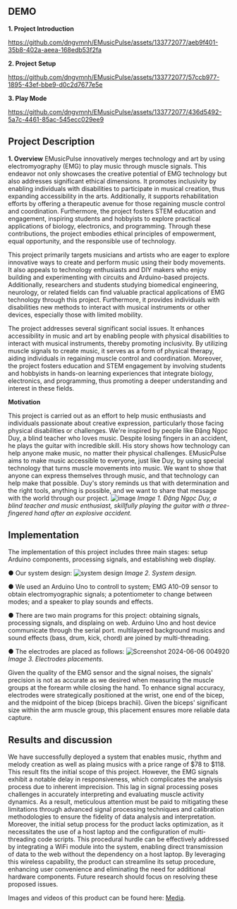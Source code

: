 ## DEMO
**1. Project Introduction**


https://github.com/dngvmnh/EMusicPulse/assets/133772077/aeb9f401-35b8-402a-aeea-168edb53f2fa


**2. Project Setup**


https://github.com/dngvmnh/EMusicPulse/assets/133772077/57ccb977-1895-43ef-bbe9-d0c2d7677e5e


**3. Play Mode**


https://github.com/dngvmnh/EMusicPulse/assets/133772077/436d5492-5a7c-4461-85ac-545ecc029ee9


## Project Description

**1. Overview**
EMusicPulse innovatively merges technology and art by using electromyography (EMG) to play music through muscle signals. This endeavor not only showcases the creative potential of EMG technology but also addresses significant ethical dimensions. It promotes inclusivity by enabling individuals with disabilities to participate in musical creation, thus expanding accessibility in the arts. Additionally, it supports rehabilitation efforts by offering a therapeutic avenue for those regaining muscle control and coordination. Furthermore, the project fosters STEM education and engagement, inspiring students and hobbyists to explore practical applications of biology, electronics, and programming. Through these contributions, the project embodies ethical principles of empowerment, equal opportunity, and the responsible use of technology.

This project primarily targets musicians and artists who are eager to explore innovative ways to create and perform music using their body movements. It also appeals to technology enthusiasts and DIY makers who enjoy building and experimenting with circuits and Arduino-based projects. Additionally, researchers and students studying biomedical engineering, neurology, or related fields can find valuable practical applications of EMG technology through this project. Furthermore, it provides individuals with disabilities new methods to interact with musical instruments or other devices, especially those with limited mobility.

The project addresses several significant social issues. It enhances accessibility in music and art by enabling people with physical disabilities to interact with musical instruments, thereby promoting inclusivity. By utilizing muscle signals to create music, it serves as a form of physical therapy, aiding individuals in regaining muscle control and coordination. Moreover, the project fosters education and STEM engagement by involving students and hobbyists in hands-on learning experiences that integrate biology, electronics, and programming, thus promoting a deeper understanding and interest in these fields.

**Motivation**

This project is carried out as an effort to help music enthusiasts and individuals passionate about creative expression, particularly those facing physical disabilities or challenges. We're inspired by people like Đặng Ngọc Duy, a blind teacher who loves music. Despite losing fingers in an accident, he plays the guitar with incredible skill. His story shows how technology can help anyone make music, no matter their physical challenges. EMusicPulse aims to make music accessible to everyone, just like Duy, by using special technology that turns muscle movements into music. We want to show that anyone can express themselves through music, and that technology can help make that possible. Duy's story reminds us that with determination and the right tools, anything is possible, and we want to share that message with the world through our project.
![image](https://github.com/dngvmnh/EMusicPulse/assets/133772077/8a96e70f-126a-4bc6-b17f-58bb7a1b06fc)
_Image 1. Đặng Ngọc Duy, a blind teacher and music enthusiast, skillfully playing the guitar with a three-fingered hand after an explosive accident._

## Implementation

The implementation of this project includes three main stages: setup Arduino components, processing signals, and establishing web display.

● Our system design:
![system design](https://github.com/dngvmnh/EMusicPulse/assets/133772077/10853052-1546-47bf-9715-01d42129c3fc)
_Image 2. System design._


● We used an Arduino Uno to controll to system; EMG A10-09 sensor to obtain electromyographic signals; a potentiometer to change between modes; and a speaker to play sounds and effects.

● There are two main programs for this project: obtaining signals, processing signals, and displaing on web. Arduino Uno and host device communicate through the serial port. multilayered background musics and sound effects (bass, drum, kick, chord) are joined by multi-threading. 

●  The electrodes are placed as follows:
![Screenshot 2024-06-06 004920](https://github.com/dngvmnh/EMusicPulse/assets/133772077/a549bb97-cd4d-4d81-8a0e-f9bfc0cd5946)
_Image 3. Electrodes placements._

Given the quality of the EMG sensor and the signal noises, the signals' precision is not as accurate as we desired when measuring the muscle groups at the forearm while closing the hand. To enhance signal accuracy, electrodes were strategically positioned at the wrist, one end of the bicep, and the midpoint of the bicep (biceps brachii). Given the biceps' significant size within the arm muscle group, this placement ensures more reliable data capture.

## Results and discussion

We have successfully deployed a system that enables music, rhythm and melody creation as well as plaing musics with a price range of $78 to $118. This result fits the initial scope of this project. However, the EMG signals exhibit a notable delay in responsiveness, which complicates the analysis process due to inherent imprecision. This lag in signal processing poses challenges in accurately interpreting and evaluating muscle activity dynamics. As a result, meticulous attention must be paid to mitigating these limitations through advanced signal processing techniques and calibration methodologies to ensure the fidelity of data analysis and interpretation. Moreover, the initial setup process for the product lacks optimization, as it necessitates the use of a host laptop and the configuration of multi-threading code scripts. This procedural hurdle can be effectively addressed by integrating a WiFi module into the system, enabling direct transmission of data to the web without the dependency on a host laptop. By leveraging this wireless capability, the product can streamline its setup procedure, enhancing user convenience and eliminating the need for additional hardware components. Future research should focus on resolving these proposed issues.

Images and videos of this product can be found here: [Media](https://github.com/dngvmnh/EMusicPulse/tree/main/Media).


